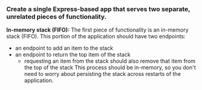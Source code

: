 ### Create a single Express-based app that serves two separate, unrelated pieces of functionality.

**In-memory stack (FIFO):**
The first piece of functionality is an in-memory stack (FIFO).  This portion of the application should have two endpoints:
- an endpoint to add an item to the stack
- an endpoint to return the top item of the stack
    - requesting an item from the stack should also remove that item from the top of the stack
This process should be in-memory, so you don't need to worry about persisting the stack across restarts of the application.

